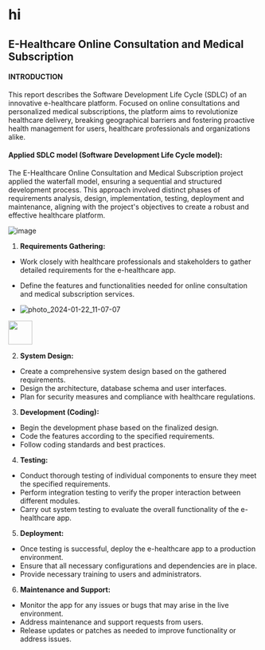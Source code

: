 # hi
## E-Healthcare Online Consultation and Medical Subscription
#### INTRODUCTION
This report describes the Software Development Life Cycle (SDLC) of an innovative e-healthcare platform. Focused on online consultations and personalized medical subscriptions, the platform aims to revolutionize healthcare delivery, breaking geographical barriers and fostering proactive health management for users, healthcare professionals and organizations alike.

#### Applied SDLC model (Software Development Life Cycle model):
The E-Healthcare Online Consultation and Medical Subscription project applied the waterfall model, ensuring a sequential and structured development process. This approach involved distinct phases of requirements analysis, design, implementation, testing, deployment and maintenance, aligning with the project's objectives to create a robust and effective healthcare platform.


![image](https://github.com/Tazfia67/hi/assets/157128451/5ad7d975-ab53-43b7-b60d-13ed2853f851)


   1. **Requirements Gathering:**
   - Work closely with healthcare professionals and stakeholders to gather detailed requirements for the e-healthcare app.
   - Define the features and functionalities needed for online consultation and medical subscription services.
    

   - ![photo_2024-01-22_11-07-07](https://github.com/Tazfia67/hi/assets/157128451/348da116-cdb9-4fcc-a4e8-61d7ee2ab39f)


<img src="![photo_2024-01-22_11-07-07](https://github.com/Tazfia67/hi/assets/157128451/348da116-cdb9-4fcc-a4e8-61d7ee2ab39f)
" width="48">

     


   2. **System Design:**
   - Create a comprehensive system design based on the gathered requirements.
   - Design the architecture, database schema and user interfaces.
   - Plan for security measures and compliance with healthcare regulations.

   3. **Development (Coding):**
   - Begin the development phase based on the finalized design.
   - Code the features according to the specified requirements.
   - Follow coding standards and best practices.

   4. **Testing:**
   - Conduct thorough testing of individual components to ensure they meet the specified requirements.
   - Perform integration testing to verify the proper interaction between different modules.
   - Carry out system testing to evaluate the overall functionality of the e-healthcare app.

   5. **Deployment:**
   - Once testing is successful, deploy the e-healthcare app to a production environment.
   - Ensure that all necessary configurations and dependencies are in place.
   - Provide necessary training to users and administrators.

   6. **Maintenance and Support:**
   - Monitor the app for any issues or bugs that may arise in the live environment.
   - Address maintenance and support requests from users.
   - Release updates or patches as needed to improve functionality or address issues.
